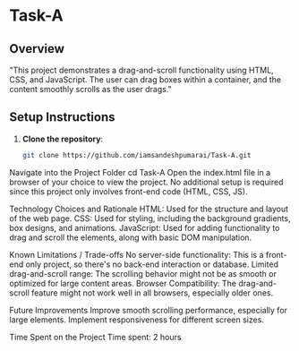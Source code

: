 # Task-A

## Overview

"This project demonstrates a drag-and-scroll functionality using HTML, CSS, and JavaScript. The user can drag boxes within a container,
and the content smoothly scrolls as the user drags."

## Setup Instructions

1. **Clone the repository**:
   ```bash
   git clone https://github.com/iamsandeshpumarai/Task-A.git
   
Navigate into the Project Folder
cd Task-A
Open the index.html file in a browser of your choice to view the project.
No additional setup is required since this project only involves front-end code (HTML, CSS, JS).

Technology Choices and Rationale
HTML: Used for the structure and layout of the web page.
CSS: Used for styling, including the background gradients, box designs, and animations.
JavaScript: Used for adding functionality to drag and scroll the elements, along with basic DOM manipulation.

Known Limitations / Trade-offs
No server-side functionality: This is a front-end only project, so there's no back-end interaction or database.
Limited drag-and-scroll range: The scrolling behavior might not be as smooth or optimized for large content areas.
Browser Compatibility: The drag-and-scroll feature might not work well in all browsers, especially older ones.

Future Improvements
Improve smooth scrolling performance, especially for large elements.
Implement responsiveness for different screen sizes.

Time Spent on the Project
Time spent: 2 hours

